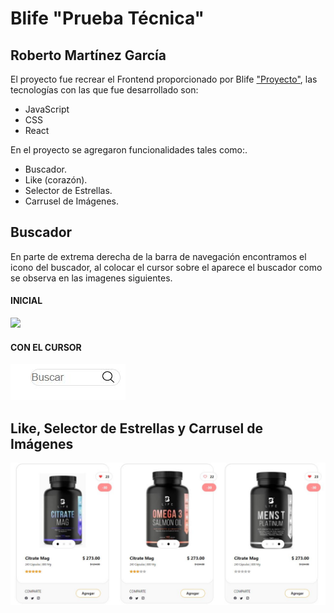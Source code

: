 # Blife "Prueba Técnica"

## Roberto Martínez García

El proyecto fue recrear el Frontend proporcionado por Blife ["Proyecto"](https://www.figma.com/file/IuLObxCwhPnP1h5vSIkXvH/Examen-Blife-Frontend?type=design&node-id=0-1&mode=design&t=Q4NrhQFh6rrrDiQp-0), las tecnologías con las que fue desarrollado son:

- JavaScript
- CSS
- React

En el proyecto se agregaron funcionalidades tales como:.

- Buscador.
- Like (corazón).
- Selector de Estrellas.
- Carrusel de Imágenes.

## Buscador

En parte de extrema derecha de la barra de navegación encontramos el icono del buscador, al colocar el cursor sobre el aparece el buscador como se observa en las imagenes siguientes.

#### INICIAL

![](../PT_Blife/public/Readme/Buscar-inicial.JPG/)

#### CON EL CURSOR

![](./public/Readme/Buscar-final.JPG)

## Like, Selector de Estrellas y Carrusel de Imágenes

![](./public/Readme/Cards.JPG)
